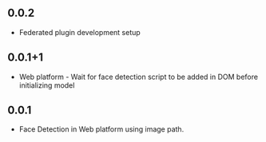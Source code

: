 ## 0.0.2

- Federated plugin development setup

## 0.0.1+1

- Web platform - Wait for face detection script to be added in DOM before initializing model

## 0.0.1

- Face Detection in Web platform using image path.
